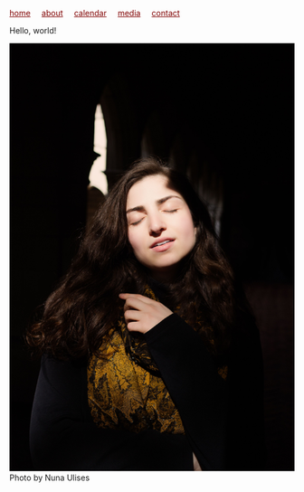 <style> a {
    color: maroon;
}
</style>
[home](/)&nbsp;&nbsp;&nbsp;&nbsp; [about](/about.html)&nbsp;&nbsp;&nbsp;&nbsp; [calendar](/calendar.html)&nbsp;&nbsp;&nbsp;&nbsp; [media](/media.html)&nbsp;&nbsp;&nbsp;&nbsp; [contact](/contact.html)


 Hello, world!

![photo](Raha.jpeg)<br>
Photo by Nuna Ulises


